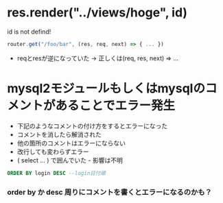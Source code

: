 # res.render("../views/hoge", id)
id is not defind!
```js
router.get("/foo/bar", (res, req, next) => { ... })
```
- reqとresが逆になっていた → 正しくは(req, res, next) => ...

# mysql2モジュールもしくはmysqlのコメントがあることでエラー発生
- 下記のようなコメントの付け方をするとエラーになった
- コメントを消したら解消された
- 他の箇所のコメントはエラーにならない
- 改行しても変わらずエラー
- ( select ... ) で囲んでいた - 影響は不明
```sql
ORDER BY login DESC --login日付順
```
### order by か desc 周りにコメントを書くとエラーになるのかも？
